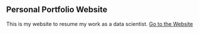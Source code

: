 
<h2>
  Personal Portfolio Website
</h2>

This is my website to resume my work as a data scientist.
<a href="https://grzegorz-gomza.github.io/portfolio"> Go to the Website </a>